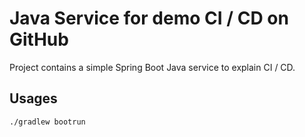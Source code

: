 # Java Service for demo CI / CD on GitHub

Project contains a simple Spring Boot Java service to explain CI / CD.

## Usages

```bash
./gradlew bootrun
```
